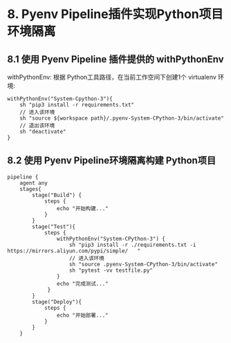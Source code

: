 # 8. Pyenv Pipeline插件实现Python项目环境隔离

## 8.1 使用 Pyenv Pipeline 插件提供的 withPythonEnv

withPythonEnv: 根据 Python工具路径，在当前工作空间下创建1个 virtualenv 环境:

```
withPythonEnv("System-Cpython-3"){
    sh "pip3 install -r requirements.txt"
    // 进入该环境
    sh "source ${workspace path}/.pyenv-System-CPython-3/bin/activate"
    // 退出该环境
    sh "deactivate"
}
```


## 8.2 使用 Pyenv Pipeline环境隔离构建 Python项目
```
pipeline {
    agent any
    stages{
        stage("Build") {
            steps {
                echo "开始构建..."
            }
        }
        stage("Test"){
            steps {
                withPythonEnv("System-CPython-3") {
                    sh "pip3 install -r ./requirements.txt -i https://mirrors.aliyun.com/pypi/simple/   "
                    // 进入该环境
                    sh "source .pyenv-System-CPython-3/bin/activate"
                    sh "pytest -vv testfile.py"
                }
                echo "完成测试..."
             }
        }
        stage("Deploy"){
            steps {
                echo "开始部署..."
            }
        }
    }
```